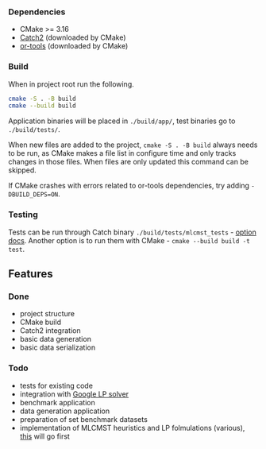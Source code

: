 ### Dependencies
- CMake >= 3.16
- [Catch2](https://github.com/catchorg/Catch2 "Catch2") (downloaded by CMake)
- [or-tools](https://github.com/google/or-tools "or-tools") (downloaded by CMake)

### Build
When in project root run the following.
```bash
cmake -S . -B build
cmake --build build
```
Application binaries will be placed in `./build/app/`, test binaries go to `./build/tests/`.

When new files are added to the project, `cmake -S . -B build` always needs to be run, as CMake makes a file list in configure time and only tracks changes in those files. When files are only updated this command can be skipped.

If CMake crashes with errors related to or-tools dependencies, try adding `-DBUILD_DEPS=ON`.

### Testing
Tests can be run through Catch binary `./build/tests/mlcmst_tests` - [option docs](https://github.com/catchorg/Catch2/blob/master/docs/command-line.md#top "option docs"). Another option is to run them with CMake - `cmake --build build -t test`.

## Features

### Done
- project structure
- CMake build
- Catch2 integration
- basic data generation
- basic data serialization

### Todo
- tests for existing code
- integration with [Google LP solver ](https://developers.google.com/optimization/mip/integer_opt "Google LP solver ")
- benchmark application
- data generation application
- preparation of set benchmark datasets
- implementation of MLCMST heuristics and LP folmulations (various), [this](https://terpconnect.umd.edu/~raghavan/preprints/mlcmst.pdf "this") will go first
